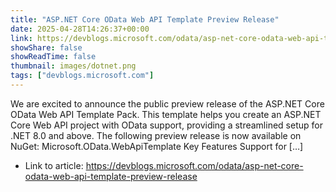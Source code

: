 ```yaml
---
title: "ASP.NET Core OData Web API Template Preview Release"
date: 2025-04-28T14:26:37+00:00
link: https://devblogs.microsoft.com/odata/asp-net-core-odata-web-api-template-preview-release
showShare: false
showReadTime: false
thumbnail: images/dotnet.png
tags: ["devblogs.microsoft.com"]
---
```

We are excited to announce the public preview release of the ASP.NET Core OData Web API Template Pack. This template helps you create an ASP.NET Core Web API project with OData support, providing a streamlined setup for .NET 8.0 and above. The following preview release is now available on NuGet: Microsoft.OData.WebApiTemplate Key Features Support for […]

- Link to article: https://devblogs.microsoft.com/odata/asp-net-core-odata-web-api-template-preview-release